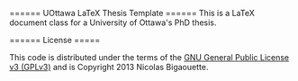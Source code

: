 ====== UOttawa LaTeX Thesis Template ======
This is a LaTeX document class for a University of Ottawa's PhD thesis.

====== License =====

This code is distributed under the terms of the [GNU General Public License v3 (GPLv3)](http://www.gnu.org/licenses/gpl.html) and is Copyright 2013 Nicolas Bigaouette.


